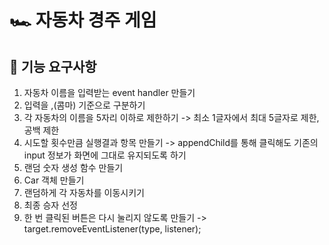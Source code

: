 # 🏎️ 자동차 경주 게임

## 🎯 기능 요구사항

1. 자동차 이름을 입력받는 event handler 만들기
2. 입력을 ,(콤마) 기준으로 구분하기
3. 각 자동차의 이름을 5자리 이하로 제한하기
   -> 최소 1글자에서 최대 5글자로 제한, 공백 제한
4. 시도할 횟수만큼 실행결과 항목 만들기
   -> appendChild를 통해 클릭해도 기존의 input 정보가 화면에 그대로 유지되도록 하기
5. 랜덤 숫자 생성 함수 만들기
6. Car 객체 만들기
7. 랜덤하게 각 자동차를 이동시키기
8. 최종 승자 선정
9. 한 번 클릭된 버튼은 다시 눌리지 않도록 만들기
   -> target.removeEventListener(type, listener);
